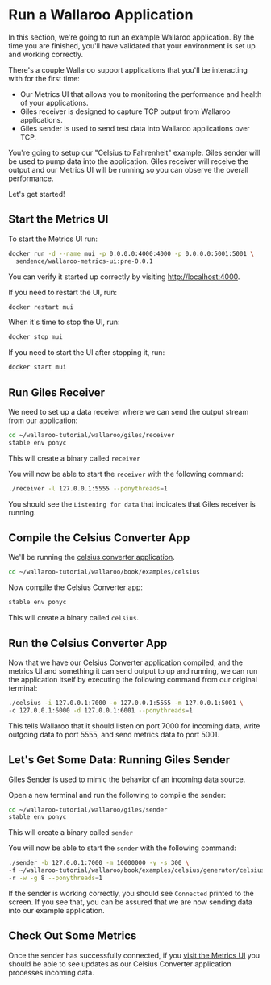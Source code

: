 # Run a Wallaroo Application

In this section, we're going to run an example Wallaroo application. By the time you are finished, you'll have validated that your environment is set up and working correctly. 

There's a couple Wallaroo support applications that you'll be interacting with for the first time:

- Our Metrics UI that allows you to monitoring the performance and health of your applications.
- Giles receiver is designed to capture TCP output from Wallaroo applications.
- Giles sender is used to send test data into Wallaroo applications over TCP.

You're going to setup our "Celsius to Fahrenheit" example. Giles sender will be used to pump data into the application. Giles receiver will receive the output and our Metrics UI will be running so you can observe the overall performance.

Let's get started!

## Start the Metrics UI

To start the Metrics UI run:

```bash
docker run -d --name mui -p 0.0.0.0:4000:4000 -p 0.0.0.0:5001:5001 \
  sendence/wallaroo-metrics-ui:pre-0.0.1
```

You can verify it started up correctly by visiting [http://localhost:4000](http://localhost:4000).

If you need to restart the UI, run:

```bash
docker restart mui
```

When it's time to stop the UI, run:

```bash
docker stop mui
```

If you need to start the UI after stopping it, run:

```bash
docker start mui
```

## Run Giles Receiver

We need to set up a data receiver where we can send the output stream from our application:

```bash
cd ~/wallaroo-tutorial/wallaroo/giles/receiver
stable env ponyc
```

This will create a binary called `receiver`

You will now be able to start the `receiver` with the following command:

```bash
./receiver -l 127.0.0.1:5555 --ponythreads=1
```

You should see the `Listening for data` that indicates that Giles receiver is running.

## Compile the Celsius Converter App

We'll be running the [celsius converter application](https://github.com/Sendence/wallaroo/tree/master/book/examples/celsius/celsius.pony).

```bash
cd ~/wallaroo-tutorial/wallaroo/book/examples/celsius
```

Now compile the Celsius Converter app:

```bash
stable env ponyc
```

This will create a binary called `celsius`.

## Run the Celsius Converter App

Now that we have our Celsius Converter application compiled, and the metrics UI and something it can send output to up and running, we can run the application itself by executing the following command from our original terminal:

```bash
./celsius -i 127.0.0.1:7000 -o 127.0.0.1:5555 -m 127.0.0.1:5001 \
-c 127.0.0.1:6000 -d 127.0.0.1:6001 --ponythreads=1
```

This tells Wallaroo that it should listen on port 7000 for incoming data, write outgoing data to port 5555, and send metrics data to port 5001.

## Let's Get Some Data: Running Giles Sender

Giles Sender is used to mimic the behavior of an incoming data source.

Open a new terminal and run the following to compile the sender:

```bash
cd ~/wallaroo-tutorial/wallaroo/giles/sender
stable env ponyc
```

This will create a binary called `sender`

You will now be able to start the `sender` with the following command:

```bash
./sender -b 127.0.0.1:7000 -m 10000000 -y -s 300 \
-f ~/wallaroo-tutorial/wallaroo/book/examples/celsius/generator/celsius.msg \
-r -w -g 8 --ponythreads=1
```

If the sender is working correctly, you should see `Connected` printed to the screen. If you see that, you can be assured that we are now sending data into our example application.

## Check Out Some Metrics

Once the sender has successfully connected, if you [visit the Metrics UI](http://localhost:4000) you should be able to see updates as our Celsius Converter application processes incoming data.
